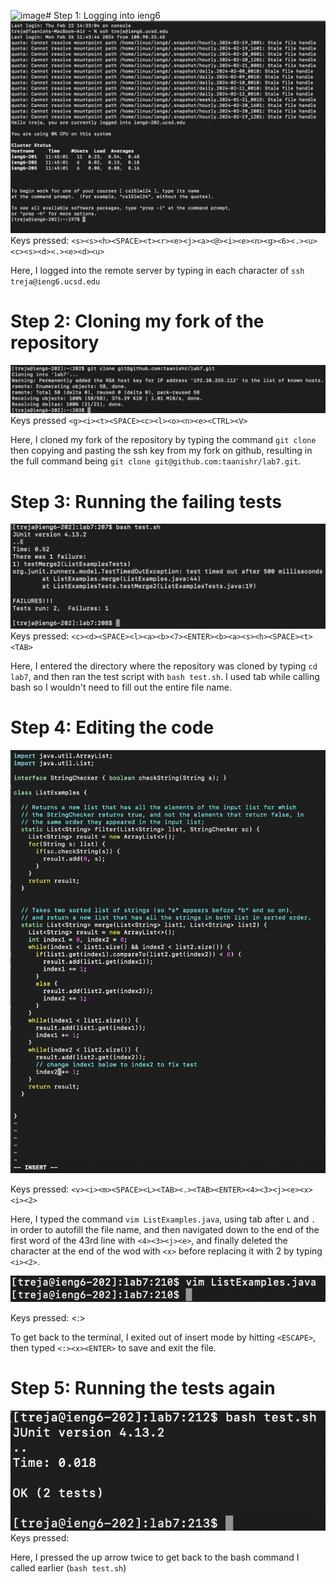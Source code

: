 <img width="373" alt="image" src="https://github.com/taanishr/cse15l-lab-reports/assets/49845822/0fd72fd0-1906-406e-8020-011298fc3ef7"># Step 1: Logging into ieng6
![Login step](/loginstep.png)
Keys pressed: `<s><s><h><SPACE><t><r><e><j><a><@><i><e><n><g><6><.><u><c><s><d><.><e><d><u>`

Here, I logged into the remote server by typing in each character of `ssh treja@ieng6.ucsd.edu`

# Step 2: Cloning my fork of the repository
![Clone step](/clonestep.png)
Keys pressed `<g><i><t><SPACE><c><l><o><n><e><CTRL><V>`

Here, I cloned my fork of the repository by typing the command `git clone` then copying and pasting the ssh key from my fork on github, resulting in the full command being `git clone git@github.com:taanishr/lab7.git`.

# Step 3: Running the failing tests
![Running failing tests](/failedtests.png)
Keys pressed: `<c><d><SPACE><l><a><b><7><ENTER><b><a><s><h><SPACE><t><TAB>`

Here, I entered the directory where the repository was cloned by typing `cd lab7`, and then ran the test script with `bash test.sh`. I used tab while calling bash so I wouldn't need to fill out the entire file name.

# Step 4: Editing the code
![Replacing character](/step4replace.png)

Keys pressed: `<v><i><m><SPACE><L><TAB><.><TAB><ENTER><4><3><j><e><x><i><2>`

Here, I typed the command `vim ListExamples.java`, using tab after `L` and `.` in order to autofill the file name, and then navigated down to the end of the first word of the 43rd line with `<4><3><j><e>`, and finally deleted the character at the end of the wod with `<x>` before replacing it with 2 by typing `<i><2>`.

![Replacing character](/step4saveandexit.png)

Keys pressed: <ESCAPE><:><x><ENTER>

To get back to the terminal, I exited out of insert mode by hitting `<ESCAPE>`, then typed `<:><x><ENTER>` to save and exit the file.

# Step 5: Running the tests again
![Running tests successfully](/passedtests.png)
Keys pressed: <UP><UP>

Here, I pressed the up arrow twice to get back to the bash command I called earlier (`bash test.sh`)
